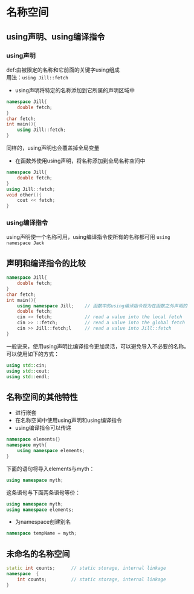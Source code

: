# 名称空间

## using声明、using编译指令

### **using声明**
def:由被限定的名称和它前面的关键字using组成
<br/>用法：`using Jill::fetch`
- using声明将特定的名称添加到它所属的声明区域中
```C++
namespace Jill{
    double fetch;
}
char fetch;
int main(){
    using Jill::fetch;
}
```
同样的，using声明也会覆盖掉全局变量
- 在函数外使用using声明，将名称添加到全局名称空间中
```C++
namespace Jill{
    double fetch;
}
using Jill::fetch;
void other(){
    cout << fetch;
}
```

### using编译指令
using声明使一个名称可用，using编译指令使所有的名称都可用
``using namespace Jack``

## 声明和编译指令的比较

```C++
namespace Jill{
    double fetch;
}
char fetch;
int main(){
    using namespace Jill;    // 函数中的using编译指令视为在函数之外声明的
    double fetch;
    cin >> fetch;            // read a value into the local fetch
    cin >> ::fetch;          // read a value into the global fetch
    cin >> Jill::fetch;l     // read a value into Jill::fetch
}
```
一般说来，使用using声明比编译指令更加灵活，可以避免导入不必要的名称。
<br/>可以使用如下的方式：
```C++
using std::cin;
using std::cout;
using std::endl;
```

## 名称空间的其他特性
- 进行嵌套
- 在名称空间中使用using声明和using编译指令
- using编译指令可以传递
```C++
namespace elements{}
namespace myth{
    using namespace elements;
}
```
下面的语句将导入elements与myth：
```C++
using namespace myth;
```

这条语句与下面两条语句等价：
```C++
using namespace myth;
using namespace elements;
```
- 为namespace创建别名
```C++
namespace tempName = myth;
```

## 未命名的名称空间
```C++
static int counts;      // static storage, internal linkage
namespace  {
    int counts;         // static storage, internal linkage
}
```


